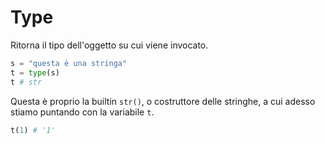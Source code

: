 # Type

Ritorna il tipo dell'oggetto su cui viene invocato.

```python
s = "questa è una stringa"
t = type(s)
t # str
```

Questa è proprio la builtin `str()`, o costruttore delle stringhe, a cui adesso stiamo puntando con la variabile `t`.

```python
t(1) # '1'
```